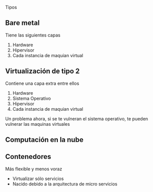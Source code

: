 Tipos

## Bare metal

Tiene las siguientes capas

1. Hardware
2. Hipervisor
3. Cada instancia de maquian virtual

## Virtualización de tipo 2

Contiene una capa extra entre ellos

1. Hardware
2. Sistema Operativo
3. Hipervisor
4. Cada instancia de maquian virtual

Un problema ahora, si se te vulneran el
sistema operativo, te pueden vulnerar
las maquinas virtuales

## Computación en la nube

## Contenedores

Más flexible y menos voraz

- Virtualizar sólo servicios
- Nacido debido a la arquitectura de micro
  servicios
